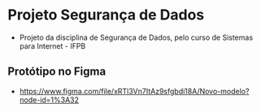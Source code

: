 # Projeto Segurança de Dados
- Projeto da disciplina de Segurança de Dados, pelo curso de Sistemas para Internet - IFPB

## Protótipo no Figma
- https://www.figma.com/file/xRTl3Vn7ItAz9sfgbdi18A/Novo-modelo?node-id=1%3A32
